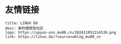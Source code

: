 # 友情链接

```component VPCard
title: LINUX DO
desc: 新的理想型社区
logo: https://upyun-oss.mu00.cn/202411051314539.png
link: https://linux.do/?source=wblog_mu00_cn
```

